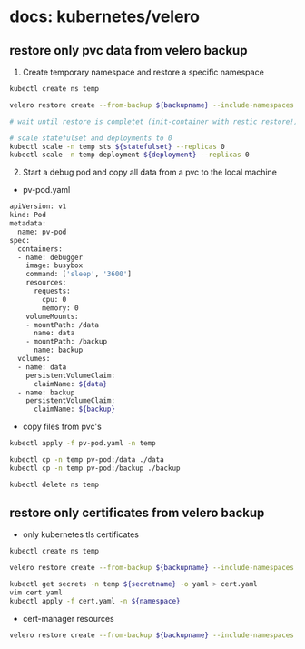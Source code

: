 # docs: kubernetes/velero
## restore only pvc data from velero backup
1. Create temporary namespace and restore a specific namespace

```bash
kubectl create ns temp

velero restore create --from-backup ${backupname} --include-namespaces ${namespace} --namespace-mappings ${namespace}$:temp --wait

# wait until restore is completet (init-container with restic restore!)

# scale statefulset and deployments to 0
kubectl scale -n temp sts ${statefulset} --replicas 0
kubectl scale -n temp deployment ${deployment} --replicas 0
```

2. Start a debug pod and copy all data from a pvc to the local machine

- pv-pod.yaml
```bash
apiVersion: v1
kind: Pod
metadata:
  name: pv-pod
spec:
  containers:
  - name: debugger
    image: busybox
    command: ['sleep', '3600']
    resources:
      requests:
        cpu: 0
        memory: 0
    volumeMounts:
    - mountPath: /data
      name: data
    - mountPath: /backup
      name: backup
  volumes:
  - name: data
    persistentVolumeClaim:
      claimName: ${data}
  - name: backup
    persistentVolumeClaim:
      claimName: ${backup}
```

- copy files from pvc's

```bash
kubectl apply -f pv-pod.yaml -n temp

kubectl cp -n temp pv-pod:/data ./data
kubectl cp -n temp pv-pod:/backup ./backup

kubectl delete ns temp
```

## restore only certificates from velero backup
- only kubernetes tls certificates

```bash
kubectl create ns temp

velero restore create --from-backup ${backupname} --include-namespaces ${namespace} --include-resources secrets --namespace-mappings ${namespace}:temp --wait

kubectl get secrets -n temp ${secretname} -o yaml > cert.yaml
vim cert.yaml
kubectl apply -f cert.yaml -n ${namespace}
```

- cert-manager resources

```bash
velero restore create --from-backup ${backupname} --include-namespaces ${namespace} --include-resources '*.cert-manager.io' --exclude-resources=orders.acme.cert-manager.io,challenges.acme.cert-manager.io,certificaterequests.cert-manager.io --wait
```
